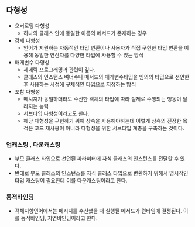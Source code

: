 ## 다형성
- 오버로딩 다형성 
    - 하나의 클래스 안에 동일한 이름의 메서드가 존재하는 경우
- 강제 다형성
    - 언어가 지원하는 자동적인 타입 변환이나 사용자가 직접 구현한 타입 변환을 이용해 동일한 연산자를 다양한 타입에 사용할 수 있는 방식
- 매개변수 다형성
    - 제네릭 프로그래밍과 관련이 깊다. 
    - 클래스의 인스턴스 벼너수나 메서드의 매개변수타입을 임의의 타입으로 선언한 후 사용하는 시점에 구체적인 타입으로 지정하는 방식
- 포함 다형성
    - 메시지가 동일하더라도 수신한 객체의 타입에 따라 실제로 수행되는 행동이 달라지는 능력
    - 서브타입 다형성이라고도 한다.
    - 해당 다형성을 구현하기 위해 상속을 사용해야하는데 이렇게 상속의 진정한 목적은 코드 재사용이 아니라 다형성을 위한 서브타입 계층을 구축하는 것이다.

### 업캐스팅 , 다운캐스팅
- 부모 클래스 타입으로 선언된 파라미터에 자식 클래스의 인스턴스를 전달할 수 있다.
- 반대로 부모 클래스의 인스턴스를 자식 클래스 타입으로 변환하기 위해서 명시적인 타입 캐스팅이 필요한데 이를 다운캐스팅이라고 한다.

### 동적바인딩
- 객체지향언어에서는 메시지를 수신했을 때 실행될 메서드가 런타임에 결정된다. 이를 동적바인딩, 지연바인딩이라고 한다.

